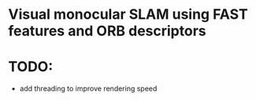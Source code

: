 # Visual monocular SLAM using FAST features and ORB descriptors

TODO:
=====
* add threading to improve rendering speed
